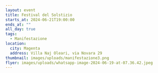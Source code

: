 ```yaml
---
layout: event
title: Festival del Solstizio
starts_at: 2024-06-21T19:00:00
ends_at: ""
all_day: true
tags:
  - Manifestazione
location:
  city: Magenta
  address: Villa Naj Oleari, via Novara 29
thumbnail: images/uploads/manifestazione3.png
flyer: images/uploads/whatsapp-image-2024-06-19-at-07.36.42.jpeg
---
```

